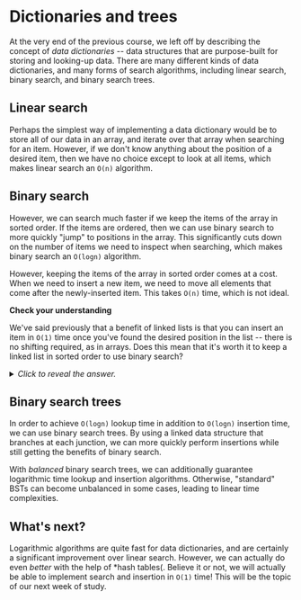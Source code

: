 # Dictionaries and trees

At the very end of the previous course, we left off by describing the concept of *data dictionaries* -- data structures that are purpose-built for storing and looking-up data. There are many different kinds of data dictionaries, and many forms of search algorithms, including linear search, binary search, and binary search trees.

## Linear search

Perhaps the simplest way of implementing a data dictionary would be to store all of our data in an array, and iterate over that array when searching for an item. However, if we don't know anything about the position of a desired item, then we have no choice except to look at all items, which makes linear search an `O(n)` algorithm.

## Binary search

However, we can search much faster if we keep the items of the array in sorted order. If the items are ordered, then we can use binary search to more quickly "jump" to positions in the array. This significantly cuts down on the number of items we need to inspect when searching, which makes binary search an `O(logn)` algorithm.

However, keeping the items of the array in sorted order comes at a cost. When we need to insert a new item, we need to move all elements that come after the newly-inserted item. This takes `O(n)` time, which is not ideal.

<aside>
<b>Check your understanding</b>
<p>We've said previously that a benefit of linked lists is that you can insert an item in <code>O(1)</code> time once you've found the desired position in the list -- there is no shifting required, as in arrays. Does this mean that it's worth it to keep a linked list in sorted order to use binary search?</p>
<details>
<summary>
<i>Click to reveal the answer.</i>
</summary>
<p><b>Answer.</b> No. Although it's a constant time operation to insert an item once the proper position is found, <i>finding</i> the proper position is more expensive in a linked list, since you don't have random access to the elements of the list. In fact, binary search is a poor choice of algorithm for searching in a list, since it requires <code>O(nlogn)</code> time!
</details>
</aside>

## Binary search trees

In order to achieve `O(logn)` lookup time in addition to `O(logn)` insertion time, we can use binary search trees. By using a linked data structure that branches at each junction, we can more quickly perform insertions while still getting the benefits of binary search.

With *balanced* binary search trees, we can additionally guarantee logarithmic time lookup and insertion algorithms. Otherwise, "standard" BSTs can become unbalanced in some cases, leading to linear time complexities.

## What's next?

Logarithmic algorithms are quite fast for data dictionaries, and are certainly a significant improvement over linear search. However, we can actually do even *better* with the help of *hash tables(. Believe it or not, we will actually be able to implement search and insertion in `O(1)` time! This will be the topic of our next week of study.
